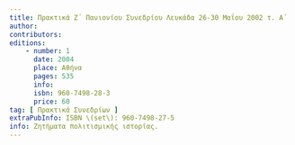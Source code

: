 ```yaml
---
title: Πρακτικά Ζ΄ Πανιονίου Συνεδρίου Λευκάδα 26-30 Μαΐου 2002 τ. Α΄
author: 
contributors: 
editions: 
    - number: 1
      date: 2004
      place: Αθήνα
      pages: 535
      info: 
      isbn: 960-7498-28-3
      price: 60
tag: [ Πρακτικά Συνεδρίων ]
extraPubInfo: ISBN \(set\): 960-7498-27-5
info: Ζητήματα πολιτισμικής ιστορίας.
---
```

